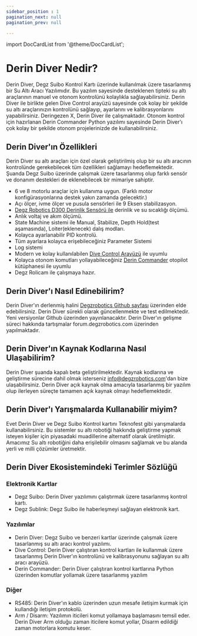 ```yaml
---
sidebar_position : 1
pagination_next: null
pagination_prev: null

---
```

import DocCardList from '@theme/DocCardList';

# Derin Diver Nedir?

Derin Diver, Degz Suibo Kontrol Kartı üzerinde kullanılmak üzere tasarlanmış bir Su Altı Aracı Yazılımıdır. Bu yazılım sayesinde desteklenen tipteki su altı araçlarının manuel ve otonom kontrolünü kolaylıkla sağlayabilirsiniz. Derin Diver ile birlikte gelen Dive Control arayüzü sayesinde çok kolay bir şekilde su altı araçlarınızın kontrolünü sağlayıp, ayarlarını ve kalibrasyonlarını yapabilirsiniz. Deringezen X, Derin Diver ile çalışmaktadır. Otonom kontrol için hazırlanan Derin Commander Python yazılımı sayesinde Derin Diver'ı çok kolay bir şekilde otonom projelerinizde de kullanabilirsiniz.

## Derin Diver'ın Özellikleri

Derin Diver su altı araçları için özel olarak geliştirilmiş olup bir su altı aracının kontrolünde gerekebilecek tüm özellikleri sağlamayı hedeflemektedir. Şuanda Degz Suibo üzerinde çalışmak üzere tasarlanmış olup farklı sensör ve donanım destekleri de eklenebilecek bir mimariye sahiptir.

- 6 ve 8 motorlu araçlar için kullanıma uygun. (Farklı motor konfigürasyonlarına destek yakın zamanda gelecektir.)
- Açı ölçer, ivme ölçer ve pusula sensörleri ile 9 Eksen stabilizasyon.
- [Degz Robotics D300 Derinlik Sensörü ile](https://degzrobotics.com/product/derinlik-ve-sicaklik-sensoru/) derinlik ve su sıcaklığı ölçümü.
- Anlık voltaj ve akım ölçümü.
- State Machine sistemi ile Manual, Stabilize, Depth Hold(test aşamasında), Loiter(eklenecek) dalış modları.
- Kolayca ayarlanabilir PID kontrolü.
- Tüm ayarlara kolayca erişebileceğiniz Parameter Sistemi
- Log sistemi
- Modern ve kolay kullanılabilen [Dive Control Arayüzü](https://github.com/degzrobotics/Dive-Control) ile uyumlu
- Kolayca otonom komutları yollayabileceğiniz [Derin Commander](https://github.com/degzrobotics/DerinCommander) otopilot kütüphanesi ile uyumlu
- Degz Rolicam ile çalışmaya hazır.

## Derin Diver'ı Nasıl Edinebilirim?

Derin Diver'ın derlenmiş halini [Degzrobotics Github sayfası](https://github.com/degzrobotics/Derin-Diver) üzerinden elde edebilirsiniz. Derin Diver sürekli olarak güncellenmekte ve test edilmektedir. Yeni versiyonlar Github üzerinden yayınlanacaktır. Derin Diver'ın gelişme süreci hakkında tartışmalar forum.degzrobotics.com üzerinden yapılmaktadır.

## Derin Diver'ın Kaynak Kodlarına Nasıl Ulaşabilirim?

Derin Diver şuanda kapalı beta geliştirilmektedir. Kaynak kodlarına ve geliştirme sürecine dahil olmak isterseniz info@degzrobotics.com'dan bize ulaşabilirsiniz. Derin Diver açık kaynak olma amacıyla tasarlanmış bir yazılım olup ilerleyen süreçte tamamen açık kaynak olmayı hedeflemektedir.

## Derin Diver'ı Yarışmalarda Kullanabilir miyim?

Evet Derin Diver ve Degz Suibo Kontrol kartını Teknofest gibi yarışmalarda kullanabilirsiniz. Bu sistemler su altı robotiği hakkında geliştirme yapmak isteyen kişiler için piyasadaki muadillerine alternatif olarak üretilmiştir. Amacımız Su altı robotiğini daha erişilebilir olmasını sağlamak ve bu alanda yerli ve milli çözümler üretmektir.

## Derin Diver Ekosistemindeki Terimler Sözlüğü

### Elektronik Kartlar

- Degz Suibo: Derin Diver yazılımını çalıştırmak üzere tasarlanmış kontrol kartı.
- Degz Sublink: Degz Suibo ile haberleşmeyi sağlayan elektronik kart. 

### Yazılımlar

- Derin Diver: Degz Suibo ve benzeri kartlar üzerinde çalışmak üzere tasarlanmış su altı aracı kontrol yazılımı.
- Dive Control: Derin Diver çalıştıran kontrol kartları ile kullanmak üzere tasarlanmış Derin Diver'ın kontrolünü ve kalibrasyonunu sağlayan su altı aracı arayüzü. 
- Derin Commander: Derin Diver çalıştıran kontrol kartlarına Python üzerinden komutlar yollamak üzere tasarlanmış yazılım

### Diğer

- RS485: Derin Diver'ın kablo üzerinden uzun mesafe iletişim kurmak için kullandığı iletişim protokolü.
- Arm / Disarm: Yazılımın iticileri komut yollamaya başlamasını temsil eder. Derin Diver Arm olduğu zaman iticilere komut yollar, Disarm edildiği zaman motorlara komutu keser.

<DocCardList />
